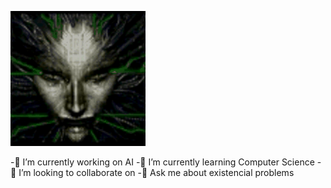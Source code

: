 
![](https://github.com/NoSoyDani/NoSoyDani/blob/master/zm6VTYC.gif)

-🔭 I’m currently working on AI
-🌱 I’m currently learning Computer Science
-👯 I’m looking to collaborate on 
-💬 Ask me about existencial problems



